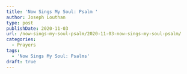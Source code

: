 ```yaml
---
title: 'Now Sings My Soul: Psalm '
author: Joseph Louthan
type: post
publishDate: 2020-11-03
url: /now-sings-my-soul-psalm/2020-11-03-now-sings-my-soul-psalm/
categories:
  - Prayers
tags:
  - 'Now Sings My Soul: Psalms'
draft: true
---
```

<pre>
<div style="font-variant: small-caps;"></div>
</pre>
